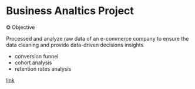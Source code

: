 # Business Analtics Project

❂ Objective 

Processed and analyze raw data of an e-commerce company to ensure the data cleaning and provide data-driven decisions insights 

- conversion funnel
- cohort analysis
- retention rates analysis

[link](https://docs.google.com/spreadsheets/d/1p1xVITLMesCs7pC-9nCTq8OvBMJnwkY57m0tFNTSx2g/edit?usp=sharing)
